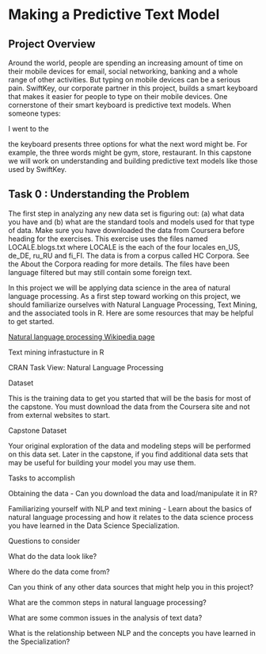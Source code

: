 # Making a Predictive Text Model

## Project Overview

Around the world, people are spending an increasing amount of time on their mobile devices for email, social networking, banking and a whole range of other activities. But typing on mobile devices can be a serious pain. SwiftKey, our corporate partner in this project, builds a smart keyboard that makes it easier for people to type on their mobile devices. One cornerstone of their smart keyboard is predictive text models. When someone types:

I went to the

the keyboard presents three options for what the next word might be. For example, the three words might be gym, store, restaurant. In this capstone we will work on understanding and building predictive text models like those used by SwiftKey.

## Task 0 : Understanding the Problem

The first step in analyzing any new data set is figuring out: (a) what data you have and (b) what are the standard tools and models used for that type of data. Make sure you have downloaded the data from Coursera before heading for the exercises. This exercise uses the files named LOCALE.blogs.txt where LOCALE is the each of the four locales en_US, de_DE, ru_RU and fi_FI. The data is from a corpus called HC Corpora. See the About the Corpora reading for more details. The files have been language filtered but may still contain some foreign text.

In this project we will be applying data science in the area of natural language processing. As a first step toward working on this project, we should familiarize ourselves with Natural Language Processing, Text Mining, and the associated tools in R. Here are some resources that may be helpful to get started.

[Natural language processing Wikipedia page]("https://en.wikipedia.org/wiki/Natural_language_processing")

Text mining infrastucture in R

CRAN Task View: Natural Language Processing

Dataset

This is the training data to get you started that will be the basis for most of the capstone. You must download the data from the Coursera site and not from external websites to start.

Capstone Dataset

Your original exploration of the data and modeling steps will be performed on this data set. Later in the capstone, if you find additional data sets that may be useful for building your model you may use them.

Tasks to accomplish

Obtaining the data - Can you download the data and load/manipulate it in R?

Familiarizing yourself with NLP and text mining - Learn about the basics of natural language processing and how it relates to the data science process you have learned in the Data Science Specialization.

Questions to consider

What do the data look like?

Where do the data come from?

Can you think of any other data sources that might help you in this project?

What are the common steps in natural language processing?

What are some common issues in the analysis of text data?

What is the relationship between NLP and the concepts you have learned in the Specialization?